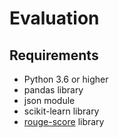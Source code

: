 # Evaluation

## Requirements

- Python 3.6 or higher
- pandas library
- json module
- scikit-learn library
- [rouge-score](https://pypi.org/project/rouge-score/) library
